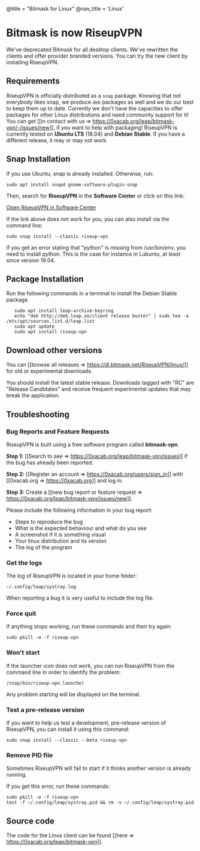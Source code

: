 @title = "Bitmask for Linux"
@nav_title = 'Linux'

# Bitmask is now RiseupVPN

We've deprecated Bitmask for all desktop clients. We've rewritten the clients and offer provider branded versions. You can try the new client by installing RiseupVPN.

## Requirements

RiseupVPN is officially distributed as a `snap` package. Knowing that not everybody likes snap, we produce `deb` packages as well and we do our best to keep them up to date. Currently we don't have the capacities to offer packages for other Linux distributions and need community support for it!
You can get [[in contact with us => https://0xacab.org/leap/bitmask-vpn/-/issues/new]], if you want to help with packaging!
RiseupVPN is currently tested on **Ubuntu LTS** (18.04) and **Debian Stable**. If you have a different release, it may or may not work.

## Snap Installation

If you use Ubuntu, snap is already installed. Otherwise, run:

```
sudo apt install snapd gnome-software-plugin-snap
```

Then, search for **RiseupVPN** in the **Software Center** or click on this link:

<a class="btn btn-default btn-lg" href="snap://riseup-vpn">
  <i class="fa fa-reply-all"></i>
  Open RiseupVPN in Software Center
</a>

If the link above does not work for you, you can also install via the command line:

```
sudo snap install --classic riseup-vpn
```
If you get an error stating that "python" is missing from /usr/bin/env, you need to install python. This is the case for instance in Lubuntu, at least since version 19.04.

## Package Installation

Run the following commands in a terminal to install the Debian Stable package.

       sudo apt install leap-archive-keyring
       echo "deb http://deb.leap.se/client release buster" | sudo tee -a /etc/apt/sources.list.d/leap.list
       sudo apt update
       sudo apt install riseup-vpn
       
## Download other versions

You can [[browse all releases => https://dl.bitmask.net/RiseupVPN/linux/]] for old or experimental downloads.

You should install the latest stable release. Downloads tagged with "RC" are "Release Candidates" and receive frequent experimental updates that may break the application.


## Troubleshooting

### Bug Reports and Feature Requests

RiseupVPN is built using a free software program called <b>bitmask-vpn</b>.

**Step 1:** [[Search to see => https://0xacab.org/leap/bitmask-vpn/issues]] if the bug has already been reported.

**Step 2:** [[Register an account => https://0xacab.org/users/sign_in]] with [[0xacab.org => https://0xacab.org]] and log in.

**Step 3:** Create a [[new bug report or feature request => https://0xacab.org/leap/bitmask-vpn/issues/new]].

Please include the following information in your bug report:

* Steps to reproduce the bug
* What is the expected behaviour and what do you see
* A screenshot if it is something visual
* Your linux distribution and its version
* The log of the program

### Get the logs

The log of RiseupVPN is located in your home folder:

```
~/.config/leap/systray.log
```

When reporting a bug it is very useful to include the log file.

### Force quit

If anything stops working, run these commands and then try again:

```
sudo pkill -e -f riseup-vpn
```

### Won't start

If the launcher icon does not work, you can run RiseupVPN from the command line in order to identify the problem:

```
/snap/bin/riseup-vpn.launcher
```

Any problem starting will be displayed on the terminal.

### Test a pre-release version

If you want to help us test a development, pre-release version of RiseupVPN, you can install it using this command:

```
sudo snap install --classic --beta riseup-vpn
```

### Remove PID file

Sometimes RiseupVPN will fail to start if it thinks another version is already running.

If you get this error, run these commands:

```
sudo pkill -e -f riseup-vpn
test -f ~/.config/leap/systray.pid && rm -v ~/.config/leap/systray.pid
```

## Source code
The code for the Linux client can be found [[here => https://0xacab.org/leap/bitmask-vpn]].
